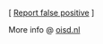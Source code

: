 [ <a href="https://oisd.nl/report">Report false positive</a> ]

More info @ <a href="https://oisd.nl/">oisd.nl</a>